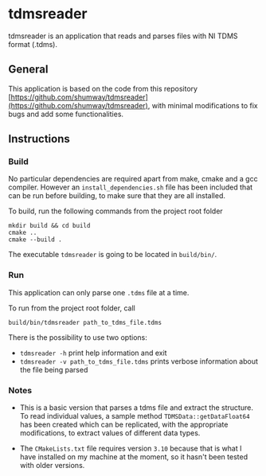 # tdmsreader

tdmsreader is an application that reads and parses files with NI TDMS format (.tdms).

## General

This application is based on the code from this repository [https://github.com/shumway/tdmsreader](https://github.com/shumway/tdmsreader),
with minimal modifications to fix bugs and add some functionalities.

## Instructions

### Build

No particular dependencies are required apart from make, cmake and a gcc compiler. 
However an `install_dependencies.sh` file has been included that can be run before building, to make sure that they 
are all installed. 

To build, run the following commands from the project root folder

```shell
mkdir build && cd build
cmake ..
cmake --build .
```

The executable `tdmsreader` is going to be located in `build/bin/`.

### Run

This application can only parse one `.tdms` file at a time. 

To run from the project root folder, call

```shell
build/bin/tdmsreader path_to_tdms_file.tdms
```

There is the possibility to use two options:
* `tdmsreader -h` print help information and exit
* `tdmsreader -v path_to_tdms_file.tdms` prints verbose information about the file being parsed

### Notes

* This is a basic version that parses a tdms file and extract the structure. 
To read individual values, a sample method `TDMSData::getDataFloat64` has been created which can be replicated, 
with the appropriate modifications, to extract values of different data types.

* The `CMakeLists.txt` file requires version `3.10` because that is what I have installed on my machine at the moment,
so it hasn't been tested with older versions.
